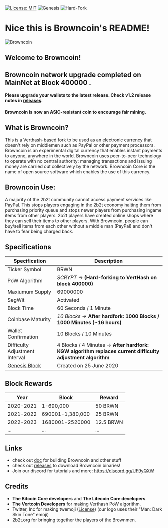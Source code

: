 [![License: MIT](https://img.shields.io/badge/License-MIT-yellow.svg)](https://opensource.org/licenses/MIT)
![Genesis](https://img.shields.io/badge/Genesis%20Block-June25,%202020-lightgrey)
![Hard-Fork](https://img.shields.io/badge/VertHash%20Hard%20Fork-Block%20400000-green)


# Nice this is Browncoin's README!

![Browncoin](https://cdn.discordapp.com/icons/681280771041918987/2889cce7028e2ab1ca64d5f7c62bfea9.png?size=256)

## Welcome to Browncoin! 

## Browncoin network upgrade completed on MainNet at Block 400000 . 
#### Please upgrade your wallets to the latest release. Check v1.2 release notes in [releases](https://github.com/browncoin-project/Browncoin/releases/).
#### Browncoin is now an ASIC-resistant coin to encourage fair mining.
What is Browncoin?
----------
This is a Verthash-based fork to be used as an electronic currency that doesn't rely on middlemen such as PayPal or other payment processors.
Browncoin is an experimental digital currency that enables instant payments to
anyone, anywhere in the world. Browncoin uses peer-to-peer technology to operate
with no central authority: managing transactions and issuing money are carried
out collectively by the network. Browncoin Core is the name of open source
software which enables the use of this currency.

## Browncoin Use:
A majority of the 2b2t community cannot access payment services like PayPal. This stops players engaging in the 2b2t economy halting them from purchasing priority queue and stops newer players from purchasing ingame items from other players. 2b2t players have created online shops where they can sell their items to other players. With Browncoin, people can buy/sell items from each other without a middle man (PayPal) and don't have to fear being charged back.

Specifications
--------------
Specification | Description
------------- | ----------
Ticker Symbol                  | BRWN
PoW Algorithm                  | *SCRYPT* -> **(Hard-forking to VertHash on block 400000)**
Maxiumum Supply                | 69000000
SegWit                         | Activated
Block Time                     | 60 Seconds / 1 Minute
Coinbase  Maturity             | *10 Blocks* -> **After hardfork: 1000 Blocks / 1000 Minutes (~16 hours)**
Wallet Confirmation            | 10 Blocks / 10 Minutes
Difficulty Adjustment Interval | 4 Blocks / 4 Minutes -> **After hardfork: KGW algorithm replaces current difficulty adjustment algorithm**
[Genesis Block](https://github.com/browncoin-project/Browncoin/blob/4fd417bcb8f71b184e2be24ff89b76c760295c5f/src/chainparams.cpp#L55) | Created on 25 June 2020

Block Rewards
-------------
Year | Block | Reward
---- | ----- | ------
2020-2021 | 1-690,000        | 50 BRWN
2021-2022 | 690001-1,380,000  | 25 BRWN
2022-2023 | 1680001-2520000 | 12.5 BRWN
...       | ...             | ...


## Links

- check out [doc](https://github.com/browncoin-project/Browncoin/tree/master/doc) for building Browncoin and other stuff
- check out [releases](https://github.com/browncoin-project/Browncoin/releases/) to download Browncoin binaries!
- Join our discord for tutorials and more: https://discord.gg/UF9yQXW

## Credits
- **The Bitcoin Core developers** and **The Litecoin Core developers**.
- **The Vertcoin Developers** for making Verthash PoW algorithm.
- Twitter, Inc for making twemoji ([License](https://github.com/twitter/twemoji/blob/master/LICENSE-GRAPHICS)) (our logo uses their "Man: Dark Skin Tone" emoji)
- 2b2t.org for bringing together the players of the Brownmen.
